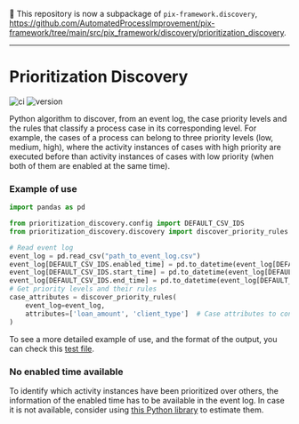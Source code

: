 🚨 This repository is now a subpackage of `pix-framework.discovery`, https://github.com/AutomatedProcessImprovement/pix-framework/tree/main/src/pix_framework/discovery/prioritization_discovery.

---

# Prioritization Discovery

![ci](https://github.com/AutomatedProcessImprovement/prioritization-discovery/actions/workflows/build.yaml/badge.svg)
![version](https://img.shields.io/github/v/tag/AutomatedProcessImprovement/prioritization-discovery)

Python algorithm to discover, from an event log, the case priority levels and the rules that classify a process case in its corresponding
level. For example, the cases of a process can belong to three priority levels (low, medium, high), where the activity instances of cases
with high priority are executed before than activity instances of cases with low priority (when both of them are enabled at the same time).

### Example of use

```python
import pandas as pd

from prioritization_discovery.config import DEFAULT_CSV_IDS
from prioritization_discovery.discovery import discover_priority_rules

# Read event log
event_log = pd.read_csv("path_to_event_log.csv")
event_log[DEFAULT_CSV_IDS.enabled_time] = pd.to_datetime(event_log[DEFAULT_CSV_IDS.enabled_time], utc=True)
event_log[DEFAULT_CSV_IDS.start_time] = pd.to_datetime(event_log[DEFAULT_CSV_IDS.start_time], utc=True)
event_log[DEFAULT_CSV_IDS.end_time] = pd.to_datetime(event_log[DEFAULT_CSV_IDS.end_time], utc=True)
# Get priority levels and their rules
case_attributes = discover_priority_rules(
    event_log=event_log,
    attributes=['loan_amount', 'client_type']  # Case attributes to consider in the rule discovery
)
```

To see a more detailed example of use, and the format of the output, you can check this
[test file](https://github.com/AutomatedProcessImprovement/prioritization-discovery/blob/45e1aa561a84d8ab16b02469683aa0183f1ac8ca/tests/discovery_test.py#L149).

### No enabled time available

To identify which activity instances have been prioritized over others, the information of the enabled time has to be available in the event
log. In case it is not available, consider using [this Python library](https://github.com/AutomatedProcessImprovement/start-time-estimator)
to estimate them.
